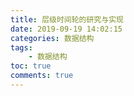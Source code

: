 ```yaml
---
title: 层级时间轮的研究与实现
date: 2019-09-19 14:02:15
categories: 数据结构
tags:
	- 数据结构
toc: true
comments: true
---
```

